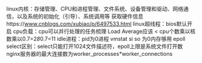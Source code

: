 linux内核：存储管理、CPU和进程管理、文件系统、设备管理和驱动、网络通信，以及系统的初始化（引导）、系统调用等
获取硬件信息https://www.cnblogs.com/xubiao/p/6497533.html
linux超线程：bios默认开启
cpu负载：cpu可以并行处理的任务梳理
Load Average应该 < cpu个数乘以核数乘以0.7=2*8*0.7=11
idle进程：pid为0进程
vmstat si so 为0内存够用
epoll select区别：select只能打开1024文件描述符，epoll上限是系统文件打开数
nginx服务器的最大连接数为worker_processes*worker_connections 
